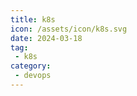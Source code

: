 ```yaml
---
title: k8s
icon: /assets/icon/k8s.svg
date: 2024-03-18
tag:
 - k8s
category:
 - devops
---
```


<Catalog />